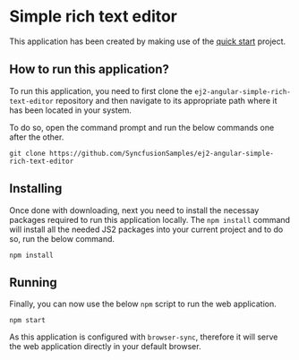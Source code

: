 # Simple rich text editor

This application has been created by making use of the [quick start](https://github.com/syncfusion/ej2-quickstart.git) project.

## How to run this application?

To run this application, you need to first clone the `ej2-angular-simple-rich-text-editor` repository and then navigate to its appropriate path where it has been located in your system.

To do so, open the command prompt and run the below commands one after the other.

```
git clone https://github.com/SyncfusionSamples/ej2-angular-simple-rich-text-editor 
```

## Installing

Once done with downloading, next you need to install the necessay packages required to run this application locally. The `npm install` command will install all the needed JS2 packages into your current project and to do so, run the below command.

```
npm install
```

## Running

Finally, you can now use the below `npm` script to run the web application.

```
npm start
```

As this application is configured with `browser-sync`, therefore it will serve the web application directly in your default browser.